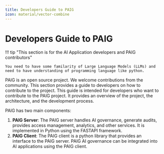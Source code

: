 ```yaml
---
title: Developers Guide to PAIG
icon: material/vector-combine
---
```


#  Developers Guide to PAIG
!!! tip "This section is for the AI Application developers and PAIG contributors"

    You need to have some familarity of Large Language Models (LLMs) and  need to have understanding of programming language like python.

PAIG is an open source project. We welcome contributions from the community. This section provides a guide to developers on how to contribute to the project.
This guide is intended for developers who want to contribute to the PAIG project. It provides an overview of the project, the architecture, and the development process.


PAIG has two main components:


1. **PAIG Server**: The PAIG server handles AI governance, generate audits, provides access management, analytics, and other services. It is implemented in Python using the FASTAPI framework.
2. **PAIG Client**: The PAIG client is a python library that provides an interface to the PAIG server. PAIG AI governance can be integrated into AI applications using the PAIG client.